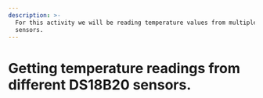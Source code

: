 ```yaml
---
description: >-
  For this activity we will be reading temperature values from multiple DS18B20
  sensors.
---
```


# Getting temperature readings from different DS18B20 sensors.





